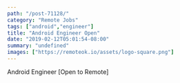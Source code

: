 ```yaml
---
path: "/post-71128/"
category: "Remote Jobs"
tags: ["android","engineer"]
title: "Android Engineer Open"
date: "2019-02-12T05:01:54-08:00"
summary: "undefined"
images: ["https://remoteok.io/assets/logo-square.png"]
---
```


Android Engineer [Open to Remote]
